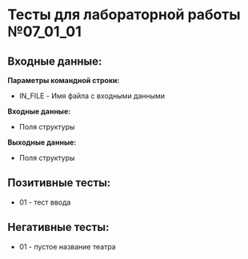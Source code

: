 # Тесты для лабораторной работы №07_01_01

## Входные данные:

**Параметры командной строки:**
- IN_FILE - Имя файла с входными данными

**Входные данные:**
- Поля структуры

**Выходные данные:**
- Поля структуры

## Позитивные тесты:

- 01 - тест ввода

## Негативные тесты:

- 01 - пустое название театра
